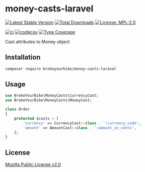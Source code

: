 # money-casts-laravel

[![Latest Stable Version](https://img.shields.io/github/v/release/brokeyourbike/money-casts-laravel)](https://github.com/brokeyourbike/money-casts-laravel/releases)
[![Total Downloads](https://poser.pugx.org/brokeyourbike/money-casts-laravel/downloads)](https://packagist.org/packages/brokeyourbike/money-casts-laravel)
[![License: MPL-2.0](https://img.shields.io/badge/license-MPL--2.0-purple.svg)](https://github.com/brokeyourbike/money-casts-laravel/blob/main/LICENSE)

[![ci](https://github.com/brokeyourbike/money-casts-laravel/actions/workflows/ci.yml/badge.svg)](https://github.com/brokeyourbike/money-casts-laravel/actions/workflows/ci.yml)
[![codecov](https://codecov.io/gh/brokeyourbike/money-casts-laravel/branch/main/graph/badge.svg?token=ImcgnxzGfc)](https://codecov.io/gh/brokeyourbike/money-casts-laravel)
[![Type Coverage](https://shepherd.dev/github/brokeyourbike/money-casts-laravel/coverage.svg)](https://shepherd.dev/github/brokeyourbike/money-casts-laravel)

Cast attributes to Money object

## Installation

```bash
composer require brokeyourbike/money-casts-laravel
```

## Usage

```php
use BrokeYourBike\MoneyCasts\CurrencyCast;
use BrokeYourBike\MoneyCasts\MoneyCast;

class Order
{
    protected $casts = [
        'currency' => CurrencyCast::class . ':currency_code',
        'amount' => AmountCast::class . ':amount_in_cents',
    ];
}
```

## License
[Mozilla Public License v2.0](https://github.com/brokeyourbike/money-casts-laravel/blob/main/LICENSE)
